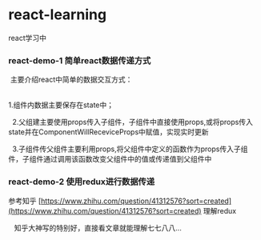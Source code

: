 # react-learning
react学习中

### react-demo-1 简单react数据传递方式

  主要介绍react中简单的数据交互方式：
  
    
    1.组件内数据主要保存在state中；
    
    2.父组建主要使用props传入子组件，子组件中直接使用props,或将props传入state并在ComponentWillReceviceProps中赋值，实现实时更新
    
    3.子组件传父组件主要利用props,将父组件中定义的函数作为props传入子组件，子组件通过调用该函数改变父组件中的值或传递值到父组件中
    

### react-demo-2 使用redux进行数据传递

   参考知乎 [https://www.zhihu.com/question/41312576?sort=created](https://www.zhihu.com/question/41312576?sort=created) 理解redux
  
    知乎大神写的特别好，直接看文章就能理解七七八八...
    

